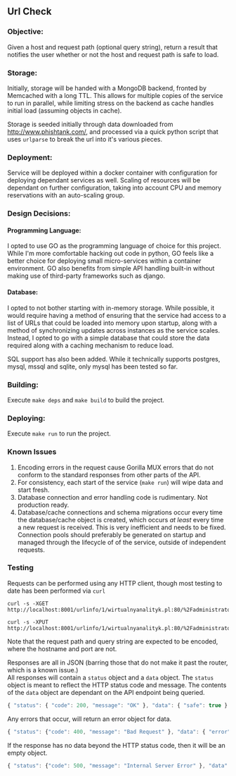 ## Url Check

### Objective:
Given a host and request path (optional query string), return a result that notifies the user whether or not the host and request path is safe to load.   

### Storage:
Initially, storage will be handed with a MongoDB backend, fronted by Memcached with a long TTL.  This allows for multiple copies of the service to run in parallel, while limiting stress on the backend as cache handles initial load (assuming objects in cache).   

Storage is seeded initially through data downloaded from http://www.phishtank.com/, and processed via a quick python script that uses `urlparse` to break the url into it's various pieces.

### Deployment:
Service will be deployed within a docker container with configuration for deploying dependant services as well.  Scaling of resources will be dependant on further configuration, taking into account CPU and memory reservations with an auto-scaling group.   

### Design Decisions:

#### Programming Language:
I opted to use GO as the programming language of choice for this project.  While I'm more comfortable hacking out code in python, GO feels like a better choice for deploying small micro-services within a container environment.  GO also benefits from simple API handling built-in without making use of third-party frameworks such as django.   

#### Database:
I opted to not bother starting with in-memory storage.  While possible, it would require having a method of ensuring that the service had access to a list of URLs that could be loaded into memory upon startup, along with a method of synchronizing updates across instances as the service scales.  Instead, I opted to go with a simple database that could store the data required along with a caching mechanism to reduce load.   

SQL support has also been added.  While it technically supports postgres, mysql, mssql and sqlite, only mysql has been tested so far.   

### Building:
Execute `make deps` and `make build` to build the project.

### Deploying:
Execute `make run` to run the project.

### Known Issues

1.  Encoding errors in the request cause Gorilla MUX errors that do not conform to the standard responses from other parts of the API.
2.  For consistency, each start of the service (`make run`) will wipe data and start fresh.
3.  Database connection and error handling code is rudimentary.  Not production ready.
4.  Database/cache connections and schema migrations occur every time the database/cache object is created, which occurs *at least* every time a new request is received.  This is very inefficient and needs to be fixed.  Connection pools should preferably be generated on startup and managed through the lifecycle of of the service, outside of independent requests.   

### Testing   

Requests can be performed using any HTTP client, though most testing to date has been performed via `curl`   
```shell
curl -s -XGET http://localhost:8001/urlinfo/1/wirtualnyanalityk.pl:80/%2Fadministrator%2Fcomponents%2Fcom_content%2Felements%2Findex.htm
```

```shell
curl -s -XPUT http://localhost:8001/urlinfo/1/wirtualnyanalityk.pl:80/%2Fadministrator%2Fcomponents%2Fcom_content%2Felements%2Findex.htm
```

Note that the request path and query string are expected to be encoded, where the hostname and port are not.   

Responses are all in JSON (barring those that do not make it past the router, which is a known issue.)   
All responses will contain a `status` object and a `data` object.  The `status` object is meant to reflect the HTTP status code and message.  The contents of the `data` object are dependant on the API endpoint being queried.

   ```javascript
   { "status": { "code": 200, "message": "OK" }, "data": { "safe": true } }
   ```

Any errors that occur, will return an error object for data.   

   ```javascript
   { "status": {"code": 400, "message": "Bad Request" }, "data": { "error": "Hostname does not appear to be a valid format" } }
   ```

If the response has no data beyond the HTTP status code, then it will be an empty object.

   ```javascript
   { "status": {"code": 500, "message": "Internal Server Error" }, "data": { } }
   ```
